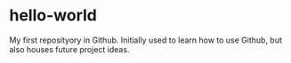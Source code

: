 # hello-world
My first reposityory in Github. Initially used to learn how to use Github, but also houses future project ideas.
